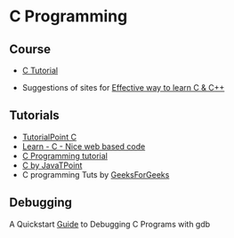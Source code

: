 # C Programming 

## Course
* [C Tutorial](http://www.learnvern.com/course/c-tutorials/)

* Suggestions of sites for [Effective way to learn C & C++](https://www.toptal.com/c/the-ultimate-list-of-resources-to-learn-c-and-c-plus-plus)

## Tutorials
* [TutorialPoint C](https://www.tutorialspoint.com/cprogramming/)
* [Learn - C - Nice web based code](http://www.learn-c.org/)
* [C Programming tutorial](https://www.cprogramming.com/tutorial/c-tutorial.html)
* [C by JavaTPoint](https://www.javatpoint.com/c-programming-language-tutorial)
* C programming Tuts by [GeeksForGeeks](https://www.geeksforgeeks.org/c/)

## Debugging
A Quickstart [Guide](http://teaching.csse.uwa.edu.au/units/CITS2230/resources/gdb-intro.html) to Debugging C Programs with gdb

